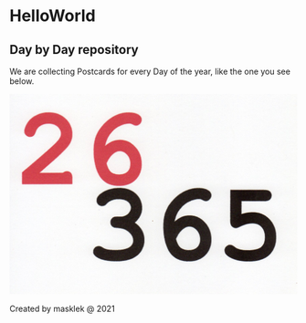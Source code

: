 # HelloWorld

## Day by Day repository

We are collecting Postcards for every Day of the year, like the one you see below. 

![day 26](026_365_.jpg)

Created by masklek
@ 2021
